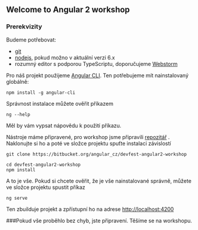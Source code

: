 ## Welcome to Angular 2 workshop

### Prerekvizity

Budeme potřebovat:


 * [git](https://git-scm.com/)
 * [nodejs](https://nodejs.org/en/), pokud možno v aktuální verzi 6.x
 * rozumný editor s podporou TypeScriptu, doporučujeme [Webstorm](https://www.jetbrains.com/webstorm/download/)

Pro náš projekt použijeme [Angular CLI](http://cli.angular.io). Ten potřebujeme mít nainstalovaný globálně:

```
npm install -g angular-cli
```

Správnost instalace můžete ověřit příkazem

```
ng --help
```

Měl by vám vypsat nápovědu k použití příkazu.

Nástroje máme připravené, pro workshop jsme připravili [repozitář](https://bitbucket.org/angular_cz/devfest-angular2-workshop) . Naklonujte si ho a poté ve složce projektu spuťte instalaci závislostí

```
git clone https://bitbucket.org/angular_cz/devfest-angular2-workshop

cd devfest-angular2-workshop
npm install
```

A to je vše. Pokud si chcete ověřit, že je vše nainstalované správně, můžete ve složce projektu spustit příkaz

```
ng serve
```

Ten zbuilduje projekt a zpřístupní ho na adrese [http://localhost:4200](http://localhost:4200)

###Pokud vše proběhlo bez chyb, jste připravení. Těšíme se na workshopu.


